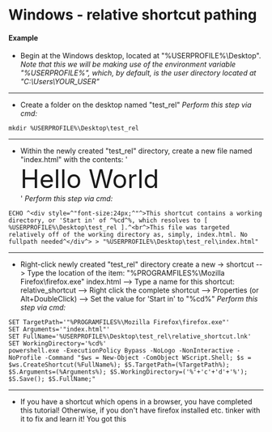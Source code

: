 # Windows - relative shortcut pathing

#### Example

* Begin at the Windows desktop, located at "%USERPROFILE%\Desktop".
*Note that this we will be making use of the environment variable "%USERPROFILE%", which, by default, is the user directory located at "C:\Users\YOUR_USER"*

***
* Create a folder on the desktop named "test_rel"
*Perform this step via cmd:*
```
mkdir %USERPROFILE%\Desktop\test_rel

```

***
* Within the newly created "test_rel" directory, create a new file named "index.html" with the contents: '<div style="font-size:50px;">Hello World</div>'
*Perform this step via cmd:*
```
ECHO ^<div style=^"font-size:24px;^"^>This shortcut contains a working directory, or 'Start in' of ^%cd^%, which resolves to [ %USERPROFILE%\Desktop\test_rel ].^<br^>This file was targeted relatively off of the working directory as, simply, index.html. No fullpath needed^</div^> > "%USERPROFILE%\Desktop\test_rel\index.html"

``` 

***
* Right-click newly created "test_rel" directory create a new -> shortcut
--> Type the location of the item: "%PROGRAMFILES%\Mozilla Firefox\firefox.exe" index.html
--> Type a name for this shortcut: relative_shortcut
--> Right click the complete shortcut --> Properties (or Alt+DoubleClick) --> Set the value for 'Start in' to "%cd%"
*Perform this step via cmd:*
```
SET TargetPath='"%PROGRAMFILES%\Mozilla Firefox\firefox.exe"'
SET Arguments='"index.html"'
SET FullName='%USERPROFILE%\Desktop\test_rel\relative_shortcut.lnk'
SET WorkingDirectory='%cd%'
powershell.exe -ExecutionPolicy Bypass -NoLogo -NonInteractive -NoProfile -Command "$ws = New-Object -ComObject WScript.Shell; $s = $ws.CreateShortcut(%FullName%); $S.TargetPath=(%TargetPath%); $S.Arguments=(%Arguments%); $S.WorkingDirectory=('%'+'c'+'d'+'%'); $S.Save(); $S.FullName;"

```


***
* If you have a shortcut which opens in a browser, you have completed this tutorial! Otherwise, if you don't have firefox installed etc. tinker with it to fix and learn it! You got this
